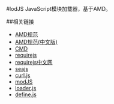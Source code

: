 #lodJS
JavaScript模块加载器，基于AMD。

##相关链接
- [AMD规范](https://github.com/amdjs/amdjs-api/blob/master/AMD.md)
- [AMD规范(中文版)](https://github.com/amdjs/amdjs-api/wiki/AMD-(%E4%B8%AD%E6%96%87%E7%89%88))
- [CMD](https://github.com/cmdjs/specification/blob/master/draft/module.md)
- [requirejs](http://requirejs.org/)
- [requirejs中文网](http://requirejs.cn/)
- [seajs](http://seajs.org/docs/)
- [curl.js](https://github.com/cujojs/curl)
- [modJS](https://github.com/fex-team/mod)
- [loader.js](https://github.com/ember-cli/loader.js)
- [define.js](https://github.com/fixjs/define.js)